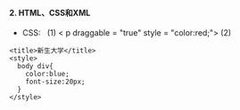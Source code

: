 #### 2. HTML、CSS和XML




+ CSS:  
(1) < p draggable = "true" style = "color:red;">
(2) 
```
<title>新生大学</title>
<style>
  body div{
    color:blue;
    font-size:20px;
  }
</style>
```
